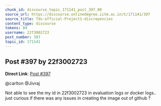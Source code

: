 ```yaml
---
chunk_id: discourse_topic_171141_post_397_00
source_url: https://discourse.onlinedegree.iitm.ac.in/t/171141/397
source_title: Tds-official-Project1-discrepencies
content_type: discourse
tokens: 84
username: 22f3002723
post_number: 397
topic_id: 171141
---
```


## Post #397 by 22f3002723

**Direct Link**: [Post #397](https://discourse.onlinedegree.iitm.ac.in/t/171141/397)

@carlton @Jivraj

Not able to see the my id in 22f3002723 in evaluation logs or docker logs.. just curious if there was any issues in creating the image out of github ?

